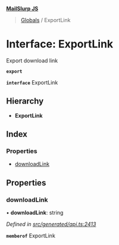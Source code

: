 **[MailSlurp JS](../README.md)**

> [Globals](../README.md) / ExportLink

# Interface: ExportLink

Export download link

**`export`** 

**`interface`** ExportLink

## Hierarchy

* **ExportLink**

## Index

### Properties

* [downloadLink](exportlink.md#downloadlink)

## Properties

### downloadLink

•  **downloadLink**: string

*Defined in [src/generated/api.ts:2413](https://github.com/mailslurp/mailslurp-client/blob/cce5bf2/src/generated/api.ts#L2413)*

**`memberof`** ExportLink
